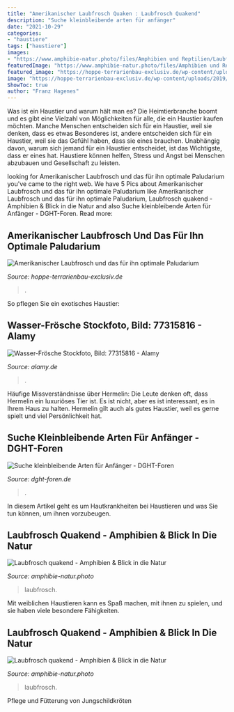```yaml
---
title: "Amerikanischer Laubfrosch Quaken : Laubfrosch Quakend"
description: "Suche kleinbleibende arten für anfänger"
date: "2021-10-29"
categories:
- "haustiere"
tags: ["haustiere"]
images:
- "https://www.amphibie-natur.photo/files/Amphibien und Reptilien/Laubfrosch/Laubfrosch quakend/©Laubfrosch natur_7911.jpg"
featuredImage: "https://www.amphibie-natur.photo/files/Amphibien und Reptilien/Laubfrosch/Laubfrosch quakend/©Laubfrosch natur_8664.jpg"
featured_image: "https://hoppe-terrarienbau-exclusiv.de/wp-content/uploads/2019/05/Amerikanischer-Laubfrosch-1024x682.jpg"
image: "https://hoppe-terrarienbau-exclusiv.de/wp-content/uploads/2019/05/Amerikanischer-Laubfrosch-1024x682.jpg"
ShowToc: true
author: "Franz Hagenes"
---
```



Was ist ein Haustier und warum hält man es?
Die Heimtierbranche boomt und es gibt eine Vielzahl von Möglichkeiten für alle, die ein Haustier kaufen möchten. Manche Menschen entscheiden sich für ein Haustier, weil sie denken, dass es etwas Besonderes ist, andere entscheiden sich für ein Haustier, weil sie das Gefühl haben, dass sie eines brauchen. Unabhängig davon, warum sich jemand für ein Haustier entscheidet, ist das Wichtigste, dass er eines hat. Haustiere können helfen, Stress und Angst bei Menschen abzubauen und Gesellschaft zu leisten.

	

		
looking for Amerikanischer Laubfrosch und das für ihn optimale Paludarium you've came to the right web. We have 5 Pics about Amerikanischer Laubfrosch und das für ihn optimale Paludarium like Amerikanischer Laubfrosch und das für ihn optimale Paludarium, Laubfrosch quakend - Amphibien &amp; Blick in die Natur and also Suche kleinbleibende Arten für Anfänger - DGHT-Foren. Read more:
		
    
## Amerikanischer Laubfrosch Und Das Für Ihn Optimale Paludarium

<img loading=lazy src="https://hoppe-terrarienbau-exclusiv.de/wp-content/uploads/2019/05/Amerikanischer-Laubfrosch-1024x682.jpg" onerror="this.onerror=null;this.src='https://tse1.mm.bing.net/th?id=OIP.yByOsBzO4WQX-dtL545YsQHaE7&amp;pid=15.1';" alt="Amerikanischer Laubfrosch und das für ihn optimale Paludarium">

_Source: hoppe-terrarienbau-exclusiv.de_

>. 

	

So pflegen Sie ein exotisches Haustier:

    
## Wasser-Frösche Stockfoto, Bild: 77315816 - Alamy

<img loading=lazy src="https://l450v.alamy.com/450vde/r8jdfw/wasserralle-rallus-aquaticus-auf-der-suche-nach-nahrung-drehen-uber-laub-und-reisig-streifige-braun-oberen-teile-blau-graue-unterseite-lange-rote-rechnung-r8jdfw.jpg" onerror="this.onerror=null;this.src='https://tse3.mm.bing.net/th?id=OIP.nmBnaTgjXgzYDrLucU3bTwAAAA&amp;pid=15.1';" alt="Wasser-Frösche Stockfoto, Bild: 77315816 - Alamy">

_Source: alamy.de_

>. 

	

Häufige Missverständnisse über Hermelin:
Die Leute denken oft, dass Hermelin ein luxuriöses Tier ist. Es ist nicht, aber es ist interessant, es in Ihrem Haus zu halten. Hermelin gilt auch als gutes Haustier, weil es gerne spielt und viel Persönlichkeit hat.

    
## Suche Kleinbleibende Arten Für Anfänger - DGHT-Foren

<img loading=lazy src="https://www.dght-foren.de/filedata/fetch?id=1227729&amp;d=1537459281&amp;type=medium" onerror="this.onerror=null;this.src='https://tse4.mm.bing.net/th?id=OIP.ecQ6nG1T1s8eR6ZVORXv5wAAAA&amp;pid=15.1';" alt="Suche kleinbleibende Arten für Anfänger - DGHT-Foren">

_Source: dght-foren.de_

>. 

	

In diesem Artikel geht es um Hautkrankheiten bei Haustieren und was Sie tun können, um ihnen vorzubeugen.

    
## Laubfrosch Quakend - Amphibien &amp; Blick In Die Natur

<img loading=lazy src="https://www.amphibie-natur.photo/files/Amphibien und Reptilien/Laubfrosch/Laubfrosch quakend/©Laubfrosch natur_7911.jpg" onerror="this.onerror=null;this.src='https://tse2.mm.bing.net/th?id=OIP.02FAY89f9Wu7mcM-z3HtXwHaE-&amp;pid=15.1';" alt="Laubfrosch quakend - Amphibien &amp; Blick in die Natur">

_Source: amphibie-natur.photo_

>laubfrosch. 

	

Mit weiblichen Haustieren kann es Spaß machen, mit ihnen zu spielen, und sie haben viele besondere Fähigkeiten.

    
## Laubfrosch Quakend - Amphibien &amp; Blick In Die Natur

<img loading=lazy src="https://www.amphibie-natur.photo/files/Amphibien und Reptilien/Laubfrosch/Laubfrosch quakend/©Laubfrosch natur_8664.jpg" onerror="this.onerror=null;this.src='https://tse3.mm.bing.net/th?id=OIP.kegvQLLZgiEcFBN9ANzuUQHaE-&amp;pid=15.1';" alt="Laubfrosch quakend - Amphibien &amp; Blick in die Natur">

_Source: amphibie-natur.photo_

>laubfrosch. 

	

Pflege und Fütterung von Jungschildkröten

